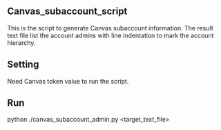 ## Canvas_subaccount_script

This is the script to generate Canvas subaccount information. The result text file list the account admins with line indentation to mark the account hierarchy. 

## Setting

Need Canvas token value to run the script.

## Run

python ./canvas_subaccount_admin.py <target_text_file>
